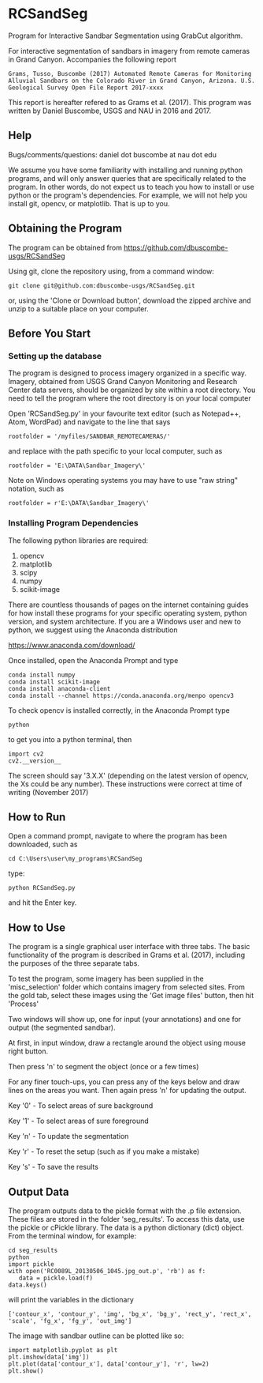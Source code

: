 # RCSandSeg
Program for Interactive Sandbar Segmentation using GrabCut algorithm.

For interactive segmentation of sandbars in imagery from remote cameras in Grand Canyon. Accompanies the following report

```
Grams, Tusso, Buscombe (2017) Automated Remote Cameras for Monitoring Alluvial Sandbars on the Colorado River in Grand Canyon, Arizona. U.S. Geological Survey Open File Report 2017-xxxx
```

This report is hereafter refered to as Grams et al. (2017). This program was written by Daniel Buscombe, USGS and NAU in 2016 and 2017.

## Help
Bugs/comments/questions: daniel dot buscombe at nau dot edu

We assume you have some familiarity with installing and running python programs, and will only answer queries that are specifically related to the program. In other words, do not expect us to teach you how to install or use python or the program's dependencies. For example, we will not help you install git, opencv, or matplotlib. That is up to you. 

## Obtaining the Program
The program can be obtained from https://github.com/dbuscombe-usgs/RCSandSeg

Using git, clone the repository using, from a command window: 

```
git clone git@github.com:dbuscombe-usgs/RCSandSeg.git
```

or, using the 'Clone or Download button', download the zipped archive and unzip to a suitable place on your computer.  


## Before You Start

### Setting up the database
The program is designed to process imagery organized in a specific way. Imagery, obtained from USGS Grand Canyon Monitoring and Research Center data servers, should be organized by site within a root directory. You need to tell the program where the root directory is on your local computer

Open 'RCSandSeg.py' in your favourite text editor (such as Notepad++, Atom, WordPad) and navigate to the line that says

```
rootfolder = '/myfiles/SANDBAR_REMOTECAMERAS/'
```

and replace with the path specific to your local computer, such as 

```
rootfolder = 'E:\DATA\Sandbar_Imagery\'
```

Note on Windows operating systems you may have to use "raw string" notation, such as 

```
rootfolder = r'E:\DATA\Sandbar_Imagery\'
```

### Installing Program Dependencies

The following python libraries are required:

1. opencv
2. matplotlib
3. scipy
4. numpy
5. scikit-image

There are countless thousands of pages on the internet containing guides for how install these programs for your specific operating system, python version, and system architecture. If you are a Windows user and new to python, we suggest using the Anaconda distribution

https://www.anaconda.com/download/

Once installed, open the Anaconda Prompt and type

```
conda install numpy
conda install scikit-image
conda install anaconda-client
conda install --channel https://conda.anaconda.org/menpo opencv3
```

To check opencv is installed correctly, in the Anaconda Prompt type

```
python
```

to get you into a python terminal, then

```
import cv2
cv2.__version__
```

The screen should say '3.X.X' (depending on the latest version of opencv, the Xs could be any number). These instructions were correct at time of writing (November 2017) 


## How to Run
Open a command prompt, navigate to where the program has been downloaded, such as

```
cd C:\Users\user\my_programs\RCSandSeg
```

type:

```
python RCSandSeg.py
``` 

and hit the Enter key.

## How to Use
The program is a single graphical user interface with three tabs. The basic functionality of the program is described in Grams et al. (2017), including the purposes of the three separate tabs.

To test the program, some imagery has been supplied in the 'misc_selection' folder which contains imagery from selected sites. From the gold tab, select these images using the 'Get image files' button, then hit 'Process'

Two windows will show up, one for input (your annotations) and one for output (the segmented sandbar).

At first, in input window, draw a rectangle around the object using
mouse right button. 

Then press 'n' to segment the object (once or a few times)

For any finer touch-ups, you can press any of the keys below and draw lines on
the areas you want. Then again press 'n' for updating the output.

Key '0' - To select areas of sure background

Key '1' - To select areas of sure foreground

Key 'n' - To update the segmentation

Key 'r' - To reset the setup (such as if you make a mistake)

Key 's' - To save the results


## Output Data

The program outputs data to the pickle format with the .p file extension. These files are stored in the folder 'seg_results'. To access this data, use the pickle or cPickle library. The data is a python dictionary (dict) object. From the terminal window, for example:

```
cd seg_results
python
import pickle
with open('RC0089L_20130506_1045.jpg_out.p', 'rb') as f:
   data = pickle.load(f)  
data.keys()
```
will print the variables in the dictionary

```
['contour_x', 'contour_y', 'img', 'bg_x', 'bg_y', 'rect_y', 'rect_x', 'scale', 'fg_x', 'fg_y', 'out_img']
```

The image with sandbar outline can be plotted like so:

```
import matplotlib.pyplot as plt
plt.imshow(data['img'])
plt.plot(data['contour_x'], data['contour_y'], 'r', lw=2)
plt.show()
```



